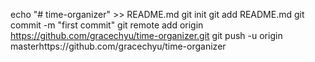 echo "# time-organizer" >> README.md
git init
git add README.md
git commit -m "first commit"
git remote add origin https://github.com/gracechyu/time-organizer.git
git push -u origin masterhttps://github.com/gracechyu/time-organizer
